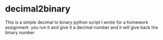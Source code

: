 # decimal2binary

This is a simple decimal to binary python script I wrote for a homework assignment. you run it and give it a decimal number and it will give back the binary number
